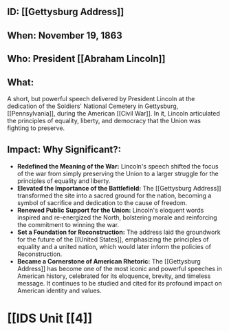 ## ID: [[Gettysburg Address]] 
## When: November 19, 1863

## Who: President [[Abraham Lincoln]] 
## What: 
A short, but powerful speech delivered by President Lincoln at the dedication of the Soldiers' National Cemetery in Gettysburg, [[Pennsylvania]], during the American [[Civil War]]. In it, Lincoln articulated the principles of equality, liberty, and democracy that the Union was fighting to preserve.

## Impact: Why Significant?:

* **Redefined the Meaning of the War:** Lincoln's speech shifted the focus of the war from simply preserving the Union to a larger struggle for the principles of equality and liberty.
* **Elevated the Importance of the Battlefield:** The [[Gettysburg Address]] transformed the site into a sacred ground for the nation, becoming a symbol of sacrifice and dedication to the cause of freedom.
* **Renewed Public Support for the Union:** Lincoln's eloquent words inspired and re-energized the North, bolstering morale and reinforcing the commitment to winning the war.
* **Set a Foundation for Reconstruction:** The address laid the groundwork for the future of the [[United States]], emphasizing the principles of equality and a united nation, which would later inform the policies of Reconstruction.
* **Became a Cornerstone of American Rhetoric:** The [[Gettysburg Address]] has become one of the most iconic and powerful speeches in American history, celebrated for its eloquence, brevity, and timeless message. It continues to be studied and cited for its profound impact on American identity and values. 

# [[IDS Unit [[4]]